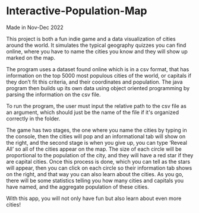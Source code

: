 # Interactive-Population-Map

Made in Nov-Dec 2022

This project is both a fun indie game and a data visualization of cities around the world. It simulates the typical geography quizzes you can find online, where you have to name the cities you know and they will show up marked on the map.

The program uses a dataset found online which is in a csv format, that has information on the top 5000 most populous cities of the world, or capitals if they don’t fit this criteria, and their coordinates and population. The java program then builds up its own data using object oriented programming by parsing the information on the csv file. 

To run the program, the user must input the relative path to the csv file as an argument, which should just be the name of the file if it's organized correctly in the folder.

The game has two stages, the one where you name the cities by typing in the console, then the cities will pop and an informational tab will show on the right, and the second stage is when you give up, you can type ‘Reveal All’ so all of the cities appear on the map. The size of each circle will be proportional to the population of the city, and they will have a red star if they are capital cities. Once this process is done, which you can tell as the stars will appear, then you can click on each circle so their information tab shows on the right, and that way you can also learn about the cities. As you go, there will be some statistics telling you how many cities and capitals you have named, and the aggregate population of these cities.

With this app, you will not only have fun but also learn about even more cities!
